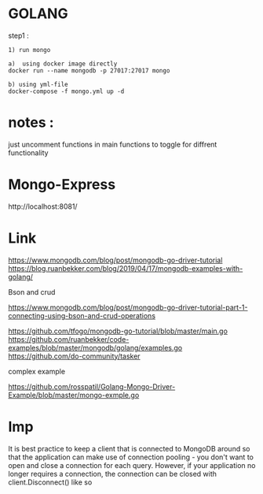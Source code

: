 # GOLANG

step1 : 

    1) run mongo

    a)  using docker image directly 
    docker run --name mongodb -p 27017:27017 mongo 

    b) using yml-file
    docker-compose -f mongo.yml up -d


# notes : 
just uncomment functions in main functions to toggle for diffrent functionality


# Mongo-Express
http://localhost:8081/

# Link
https://www.mongodb.com/blog/post/mongodb-go-driver-tutorial
https://blog.ruanbekker.com/blog/2019/04/17/mongodb-examples-with-golang/

Bson and crud

https://www.mongodb.com/blog/post/mongodb-go-driver-tutorial-part-1-connecting-using-bson-and-crud-operations


https://github.com/tfogo/mongodb-go-tutorial/blob/master/main.go
https://github.com/ruanbekker/code-examples/blob/master/mongodb/golang/examples.go
https://github.com/do-community/tasker

complex example

https://github.com/rosspatil/Golang-Mongo-Driver-Example/blob/master/mongo-exmple.go

# Imp

It is best practice to keep a client that is connected to MongoDB around so that the application can make use of connection pooling - you don't want to open and close a connection for each query. However, if your application no longer requires a connection, the connection can be closed with client.Disconnect() like so


